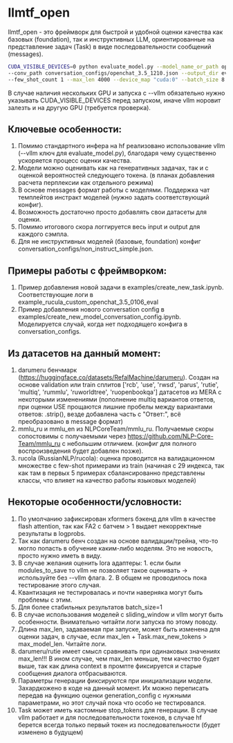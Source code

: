 # llmtf_open
llmtf_open - это фреймворк для быстрой и удобной оценки качества как базовых (foundation), так и инструктивных LLM, ориентированные на представление задач (Task) в виде последовательности сообщений (messages).

```bash
CUDA_VISIBLE_DEVICES=0 python evaluate_model.py --model_name_or_path openchat/openchat-3.5-0106 \
--conv_path conversation_configs/openchat_3.5_1210.json --output_dir evaluate_results_openchat_3.5_0106_k1 \
--few_shot_count 1 --max_len 4000 --device_map "cuda:0" --batch_size 8 --vllm --disable_sliding_window
```

В случае наличия нескольких GPU и запуска с --vllm обязательно нужно указывать CUDA_VISIBLE_DEVICES перед запуском, иначе vllm норовит залезть и на другую GPU (требуется проверка).

## Ключевые особенности:
1) Помимо стандартного инфера на hf реализовано использование vllm (--vllm ключ для evaluate_model.py), благодаря чему существенно ускоряется процесс оценки качества.
2) Модели можно оценивать как на генеративных задачах, так и с оценкой вероятностей следующего токена. (в планах добавления расчета перплексии как отдельного режима)
3) В основе messages формат работы с моделями. Поддержка чат темплейтов инстракт моделей (нужно задать соответствующий конфиг).
4) Возможность достаточно просто добавлять свои датасеты для оценки.
5) Помимо итогового скора логгируется весь input и output для каждого сэмпла.
6) Для не инструктивных моделей (базовые, foundation) конфиг conversation_configs/non_instruct_simple.json.

## Примеры работы с фреймворком:
1) Пример добавления новой задачи в examples/create_new_task.ipynb. Соответствующие логи в example_rucula_custom_openchat_3.5_0106_eval
2) Пример добавления нового conversation config в examples/create_new_model_conversation_config.ipynb. Моделируется случай, когда нет подходящего конфига в conversation_configs.

## Из датасетов на данный момент:
1) darumeru бенчмарк (https://huggingface.co/datasets/RefalMachine/darumeru). Создан на основе validation или train сплитов ['rcb', 'use', 'rwsd', 'parus', 'rutie', 'multiq', 'rummlu', 'ruworldtree', 'ruopenbookqa'] датасетов из MERA с некоторыми изменениями (пополнение multiq вариантов ответов, при оценки USE прощаются лишние пробелы между вариантами ответов: .strip(), везде добавлена часть с "Ответ:", всё преобразовано в message формат)
2) mmlu_ru и mmlu_en из NLPCoreTeam/mmlu_ru. Получаемые скоры сопостовимы с получаемыми через https://github.com/NLP-Core-Team/mmlu_ru с небольшим отличием. (конфиг для полного воспроизведения будет добавлен позже). 
3) rucola (RussianNLP/rucola): оценка проводится на валидационном множестве с few-shot примерами из train (начиная с 29 индекса, так как там в первых 5 примерах сбалансированно представлены классы, что влияет на качество работы языковых моделей)

## Некоторые особенности/условности:
1) По умолчанию зафиксирован xformers бэкенд для vllm в качестве flash attention, так как FA2 с батчем > 1 выдает некорректные результаты в logprobs.
2) Так как darumeru бенч создан на основе валидации/трейна, что-то могло попасть в обучение каким-либо моделям. Это не новость, просто нужно иметь в виду.
3) В случае желания оценить lora адаптеры: 1. если были modules_to_save то vllm не позволяет такое оценивать -> используйте без --vllm флага. 2. В общем не проводилось пока тестирование этого случая.
4) Квантизация не тестировалась и почти наверняка могут быть проблемы с этим.
5) Для более стабильных результатов batch_size=1
6) В случае использования моделей с sliding_window и vllm могут быть особенности. Внимательно читайти логи запуска по этому поводу.
7) Длина max_len, задаваемая при запуске, может быть изменена для оценки задач, в случае, если max_len + Task.max_new_tokens > max_model_len. Читайте логи.
8) darumeru/rutie имеет смысл сравнивать при одинаковых значениях max_len!!! В ином случае, чем max_len меньше, тем качество будет выше, так как длина context в промпте фиксируется и старые сообщения диалога отбрасываются.
9) Параметры генерации фиксируются при инициализации модели. Захардкожено в коде на данный момент. Их можно переписать передав на функцию оценки generation_config с нужными параметрами, но этот случай пока что особо не тестировался.
10) Task может иметь кастомные stop_tokens для генерации. В случае vllm работает и для последовательности токенов, в случае hf берется всегда только первый токен из последовательности (будет изменено в будущем)